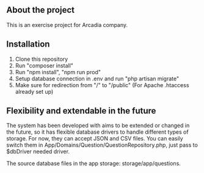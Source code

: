 ## About the project

This is an exercise project for Arcadia company. 

## Installation

1. Clone this repository
2. Run "composer install"
3. Run "npm install", "npm run prod"
4. Setup database connection in .env and run "php artisan migrate"
5. Make sure for redirection from "/" to "/public" (For Apache .htaccess already set up)

## Flexibility and extendable in the future

The system has been developed with aims to be extended or changed in the future,
so it has flexible database drivers to handle different types of storage.
For now, they can accept JSON and CSV files. You can easily switch them in App/Domains/Question/QuestionRepository.php, 
just pass to $dbDriver needed driver.

The source database files in the app storage: storage/app/questions.

